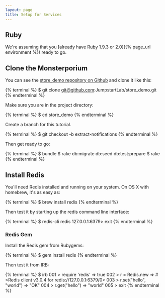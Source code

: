 ```yaml
---
layout: page
title: Setup for Services
---
```


## Ruby

We're assuming that you [already have Ruby 1.9.3 or 2.0]({% page_url environment %}) ready to go.

## Clone the Monsterporium

You can see the [store_demo repository on Github](https://github.com/jumpstartlab/store_demo) and clone it like this:

{% terminal %}
$ git clone git@github.com:JumpstartLab/store_demo.git
{% endterminal %}

Make sure you are in the project directory:

{% terminal %}
$ cd store_demo
{% endterminal %}

Create a branch for this tutorial.

{% terminal %}
$ git checkout -b extract-notifications
{% endterminal %}

Then get ready to go:

{% terminal %}
$ bundle
$ rake db:migrate db:seed db:test:prepare
$ rake
{% endterminal %}

## Install Redis

You'll need Redis installed and running on your system. On OS X with homebrew, it's as easy as:

{% terminal %}
$ brew install redis
{% endterminal %}

Then test it by starting up the redis command line interface:

{% terminal %}
$ redis-cli
redis 127.0.0.1:6379> exit
{% endterminal %}

### Redis Gem

Install the Redis gem from Rubygems:

{% terminal %}
$ gem install redis
{% endterminal %}

Then test it from IRB:

{% terminal %}
$ irb
001 > require 'redis'
 => true
002 > r = Redis.new
 => #<Redis client v3.0.4 for redis://127.0.0.1:6379/0>
003 > r.set("hello", "world")
 => "OK"
004 > r.get("hello")
 => "world"
005 > exit
{% endterminal %}